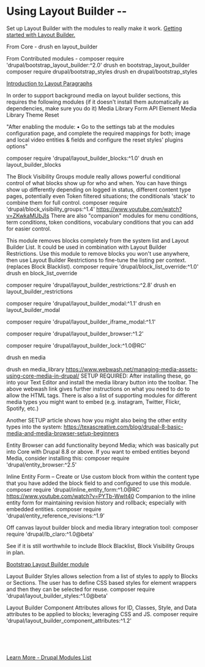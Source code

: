 
# Using Layout Builder --

Set up Layout Builder with the modules to really make it work. [Getting started with Layout Builder.](https://www.webwash.net/getting-start-with-layout-builder-in-drupal/)

From Core -
drush en layout_builder




From Contributed modules -
composer require 'drupal/bootstrap_layout_builder:^2.0'
drush en bootstrap_layout_builder
composer require drupal/bootstrap_styles
drush en drupal/bootstrap_styles

[Introduction to Layout Paragraphs](https://www.youtube.com/watch?v=yl4JN-HLqbg)



In order to support background media on layout builder sections, this requires the following modules (if it doesn't install them automatically as dependencies, make sure you do it)
Media Library Form API Element
Media Library Theme Reset

"After enabling the module:
	•	Go to the settings tab at the modules configuration page, and complete the required mappings for both; image and local video entities & fields and configure the reset styles' plugins options"

composer require 'drupal/layout_builder_blocks:^1.0'
drush en layout_builder_blocks






The Block Visibility Groups module really allows powerful conditional control of what blocks show up for who and when.  You can have things show up differently depending on logged in status, different content type pages, potentially even Token filtered situations; the conditionals 'stack' to combine them for full control.
composer require 'drupal/block_visibility_groups:^1.4'
https://www.youtube.com/watch?v=ZKwkaMUbJIs
There are also "companion" modules for menu conditions, term conditions, token conditions, vocabulary conditions that you can add for easier control.





This module removes blocks completely from the system list and Layout Builder List. It could be used in combination with Layout Builder Restrictions. Use this module to remove blocks you won't use anywhere, then use Layout Builder Restrictions to fine-tune the listing per context. (replaces Block Blacklist).
composer require 'drupal/block_list_override:^1.0'
drush en block_list_override

composer require 'drupal/layout_builder_restrictions:^2.8'
drush en layout_builder_restrictions

composer require 'drupal/layout_builder_modal:^1.1'
drush en layout_builder_modal

composer require 'drupal/layout_builder_iframe_modal:^1.1'

composer require 'drupal/layout_builder_browser:^1.2'

composer require 'drupal/layout_builder_lock:^1.0@RC'


drush en media

drush en media_library
https://www.webwash.net/managing-media-assets-using-core-media-in-drupal/
SETUP REQUIRED: After installing these, go into your Text Editor and install the media library button into the toolbar. The above webwash link gives further instructions on what you need to do to allow the HTML tags.  There is also a list of supporting modules for different media types you might want to embed (e.g. instagram, Twitter, Flickr, Spotify, etc.)

Another SETUP article shows how you might also being the other entity types into the system:  https://texascreative.com/blog/drupal-8-basic-media-and-media-browser-setup-beginners

Entity Browser can add functionality beyond Media; which was basically put into Core with Drupal 8.8 or above.  If you want to embed entities beyond Media, consider installing this:
composer require 'drupal/entity_browser:^2.5'


Inline Entity Form – Create or Use custom block from within the content type that you have added the block field to and configured to use this module.
composer require 'drupal/inline_entity_form:^1.0@RC'
https://www.youtube.com/watch?v=PYTb-WwIt40
Companion to the inline entity form for maintaining revision history and rollback; especially with embedded entities.
composer require 'drupal/entity_reference_revisions:^1.9'


Off canvas layout builder block and media library integration tool:
composer require 'drupal/lb_claro:^1.0@beta'

See if it is still worthwhile to include Block Blacklist, Block Visibility Groups in plan.


[Bootstrap Layout Builder module](https://www.droptica.com/blog/streamlined-layout-builder-overview-bootstrap-layout-builder-module/)

Layout Builder Styles allows selection from a list of styles to apply to Blocks or Sections. The user has to define CSS based styles for element wrappers and then they can be selected for reuse. 
composer require 'drupal/layout_builder_styles:^1.0@beta'


Layout Builder Component Attributes allows for ID, Classes, Style, and Data attributes to be applied to blocks; leveraging CSS and JS.
composer require 'drupal/layout_builder_component_attributes:^1.2'

<br>
<br>
<br>

[Learn More - Drupal Modules List](../chapters.md#drupal-modules)

